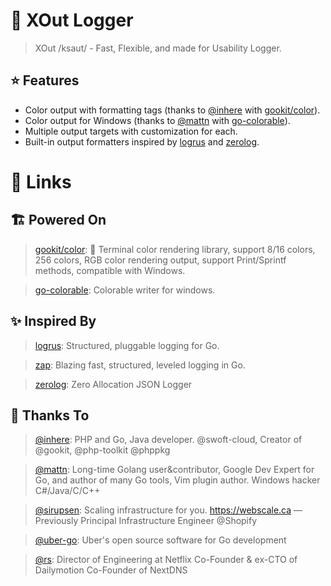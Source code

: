 # :pencil: XOut Logger
> XOut /ksaut/ - Fast, Flexible, and made for Usability Logger. 

## :star: Features
- Color output with formatting tags
  (thanks to [@inhere] with [gookit/color]).
- Color output for Windows (thanks to [@mattn] with [go-colorable]).
- Multiple output targets with customization for each.
- Built-in output formatters inspired by [logrus] and [zerolog].

# :link: <span id="links">Links</span>

## :building_construction: Powered On

[gookit/color]: https://github.com/gookit/color
> [gookit/color]: 🎨 Terminal color rendering library, support 8/16 colors, 256 colors, RGB color rendering output, support Print/Sprintf methods, compatible with Windows.

[go-colorable]: https://github.com/mattn/go-colorable
> [go-colorable]: Colorable writer for windows.

## :sparkles: Inspired By

[logrus]: https://github.com/sirupsen/logrus
> [logrus]: Structured, pluggable logging for Go.

[zap]: https://github.com/uber-go/zap
> [zap]: Blazing fast, structured, leveled logging in Go.

[zerolog]: https://github.com/rs/zerolog
> [zerolog]: Zero Allocation JSON Logger

## :clap: Thanks To

[@inhere]: https://github.com/inhere
> [@inhere]: PHP and Go, Java developer. @swoft-cloud, Creator of @gookit, @php-toolkit @phppkg

[@mattn]: https://github.com/inhere
> [@mattn]: Long-time Golang user&contributor, Google Dev Expert for Go, and author of many Go tools, Vim plugin author. Windows hacker C#/Java/C/C++

[@sirupsen]: https://github.com/sirupsen
> [@sirupsen]: Scaling infrastructure for you. https://webscale.ca — Previously Principal Infrastructure Engineer @Shopify

[@uber-go]: https://github.com/uber-go
> [@uber-go]: Uber's open source software for Go development

[@rs]: https://github.com/rs
> [@rs]: Director of Engineering at Netflix Co-Founder & ex-CTO of Dailymotion Co-Founder of NextDNS
